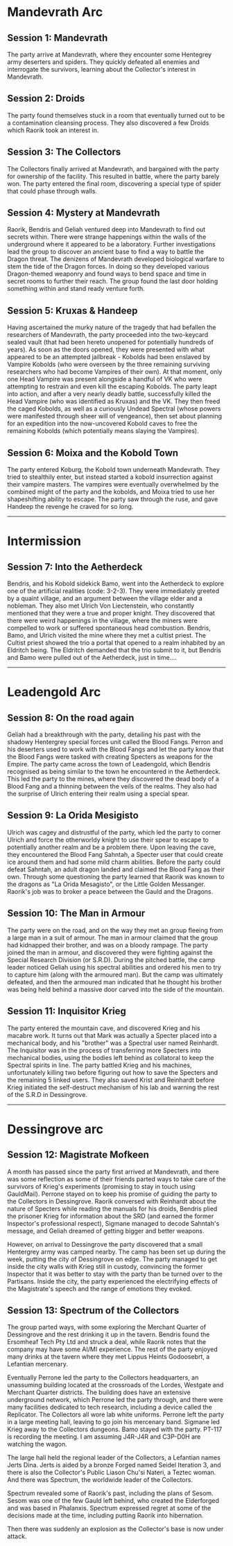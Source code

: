 # Mandevrath Arc

## Session 1: Mandevrath

The party arrive at Mandevrath, where they encounter some Hentegrey army deserters and spiders. They quickly defeated all enemies and interrogate the survivors, learning about the Collector's interest in Mandevrath.

## Session 2: Droids

The party found themselves stuck in a room that eventually turned out to be a contamination cleansing process. They also discovered a few Droids which Raorik took an interest in.

## Session 3: The Collectors

The Collectors finally arrived at Mandevrath, and bargained with the party for ownership of the facility. This resulted in battle, where the party barely won. The party entered the final room, discovering a special type of spider that could phase through walls.

## Session 4: Mystery at Mandevrath

Raorik, Bendris and Geliah ventured deep into Mandevrath to find out secrets within. There were strange happenings within the walls of the underground where it appeared to be a laboratory. Further investigations lead the group to discover an ancient base to find a way to battle the Dragon threat. The denizens of Mandevrath developed biological warfare to stem the tide of the Dragon forces. In doing so they developed various Dragon-themed weaponry and found ways to bend space and time in secret rooms to further their reach. The group found the last door holding something within and stand ready venture forth.

## Session 5: Kruxas & Handeep

Having ascertained the murky nature of the tragedy that had befallen the researchers of Mandevrath, the party proceeded into the two-keycard sealed vault (that had been hereto unopened for potentially hundreds of years). As soon as the doors opened, they were presented with what appeared to be an attempted jailbreak - Kobolds had been enslaved by Vampire Kobolds (who were overseen by the three remaining surviving researchers who had become Vampires of their own). At that moment, only one Head Vampire was present alongside a handful of VK who were attempting to restrain and even kill the escaping Kobolds. The party leapt into action, and after a very nearly deadly battle, successfully killed the Head Vampire (who was identified as Kruxas) and the VK. They then freed the caged Kobolds, as well as a curiously Undead Spectral (whose powers were manifested through sheer will of vengeance), then set about planning for an expedition into the now-uncovered Kobold caves to free the remaining Kobolds (which potentially means slaying the Vampires).

## Session 6: Moixa and the Kobold Town

The party entered Koburg, the Kobold town underneath Mandevrath. They tried to stealthily enter, but instead started a kobold insurrection against their vampire masters. The vampires were eventually overwhelmed by the combined might of the party and the kobolds, and Moixa tried to use her shapeshifting ability to escape. The party saw through the ruse, and gave Handeep the revenge he craved for so long.

---

# Intermission

## Session 7: Into the Aetherdeck

Bendris, and his Kobold sidekick Bamo, went into the Aetherdeck to explore one of the artificial realities (code: 3-2-3). They were immediately greeted by a quaint village, and an argument between the village elder and a nobleman. They also met Ulrich Von Liectenstein, who constantly mentioned that they were a true and proper knight. They discovered that there were weird happenings in the village, where the miners were compelled to work or suffered spontaneous head combustion. Bendris, Bamo, and Ulrich visited the mine where they met a cultist priest. The Cultist priest showed the trio a portal that opened to a realm inhabited by an Eldritch being. The Eldritch demanded that the trio submit to it, but Bendris and Bamo were pulled out of the Aetherdeck, just in time....

---

# Leadengold Arc

## Session 8: On the road again

Geliah had a breakthrough with the party, detailing his past with the shadowy Hentergrey special forces unit called the Blood Fangs. Perron and his deserters used to work with the Blood Fangs and let the party know that the Blood Fangs were tasked with creating Specters as weapons for the Empire. The party came across the town of Leadengold, which Bendris recognised as being similar to the town he encountered in the Aetherdeck. This led the party to the mines, where they discovered the dead body of a Blood Fang and a thinning between the veils of the realms. They also had the surprise of Ulrich entering their realm using a special spear.

## Session 9: La Orida Mesigisto

Ulrich was cagey and distrustful of the party, which led the party to corner Ulrich and force the otherworldy knight to use their spear to escape to potentially another realm and be a problem there. Upon leaving the cave, they encountered the Blood Fang Sahntah, a Specter user that could create ice around them and had some mild charm abilities. Before the party could defeat Sahntah, an adult dragon landed and claimed the Blood Fang as their own. Through some questioning the party learned that Raorik was known to the dragons as "La Orida Mesagisto", or the Little Golden Messanger. Raorik's job was to broker a peace between the Gauld and the Dragons.

## Session 10: The Man in Armour

The party were on the road, and on the way they met an group fleeing from a large man in a suit of armour. The man in armour claimed that the group had kidnapped their brother, and was on a bloody rampage. The party joined the man in armour, and discovered they were fighting against the Special Research Division (or S.R.D). During the pitched battle, the camp leader noticed Geliah using his spectral abilities and ordered his men to try to capture him (along with the armoured man). But the camp was ultimately defeated, and then the armoured man indicated that he thought his brother was being held behind a massive door carved into the side of the mountain.

## Session 11: Inquisitor Krieg

The party entered the mountain cave, and discovered Krieg and his macabre work. It turns out that Mark was actually a Specter placed into a mechanical body, and his "brother" was a Spectral user named Reinhardt. The Inquisitor was in the process of transferring more Specters into mechanical bodies, using the bodies left behind as collatoral to keep the Spectral spirits in line. The party battled Krieg and his machines, unfortunately killing two before figuring out how to save the Specters and the remaining 5 linked users. They also saved Krist and Reinhardt before Krieg initiated the self-destruct mechanism of his lab and warning the rest of the S.R.D in Dessingrove.

---

# Dessingrove arc

## Session 12: Magistrate Mofkeen

A month has passed since the party first arrived at Mandevrath, and there was some reflection as some of their friends parted ways to take care of the survivors of Krieg's experiments (promising to stay in touch using GauldMail). Perrone stayed on to keep his promise of guiding the party to the Collectors in Dessingrove. Raorik conversed with Reinhardt about the nature of Specters while reading the manuals for his droids, Bendris plied the prisoner Krieg for information about the SRD (and earned the former Inspector's professional respect), Sigmane managed to decode Sahntah's message, and Geliah dreamed of getting bigger and better weapons.

However, on arrival to Dessingrove the party discovered that a small Hentergrey army was camped nearby. The camp has been set up during the week, putting the city of Dessingrove on edge. The party managed to get inside the city walls with Krieg still in custody, convincing the former Inspector that it was better to stay with the party than be turned over to the Partisans. Inside the city, the party experienced the electrifying effects of the Magistrate's speech and the range of emotions they evoked.

## Session 13: Spectrum of the Collectors

The group parted ways, with some exploring the Merchant Quarter of Dessingrove and the rest drinking it up in the tavern. Bendris found the Ersomheaf Tech Pty Ltd and struck a deal, while Raorik notes that the company may have some AI/MI experience. The rest of the party enjoyed many drinks at the tavern where they met Lippus Heints Godoosebrt, a Lefantian mercenary.

Eventually Perrone led the party to the Collectors headquarters, an unassuming building located at the crossroads of the Lordes, Westgate and Merchant Quarter districts. The building does have an extensive underground network, which Perrone led the party through, and there were many facilities dedicated to tech research, including a device called the Replicator. The Collectors all wore lab white uniforms. Perrone left the party in a large meeting hall, leaving to go join his mercenary band. Sigmane led Krieg away to the Collectors dungeons. Bamo stayed with the party. PT-117 is recording the meeting. I am assuming J4R-J4R and C3P-D0H are watching the wagon.

The large hall held the regional leader of the Collectors, a Lefantian names Jerts Dina. Jerts is aided by a bronze Forged named Seidel Iteration 3, and there is also the Collector's Public Liason Chu'si Nateri, a Teztec woman. And there was Spectrum, the worldwide leader of the Collectors.

Spectrum revealed some of Raorik's past, including the plans of Sesom. Sesom was one of the few Gauld left behind, who created the Elderforged and was based in Phalanxis. Spectrum expressed regret at some of the decisions made at the time, including putting Raorik into hibernation.

Then there was suddenly an explosion as the Collector's base is now under attack.
